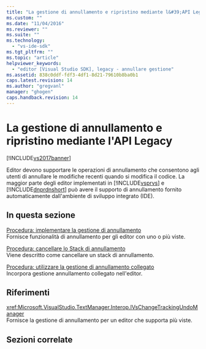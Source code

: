 ```yaml
---
title: "La gestione di annullamento e ripristino mediante l&#39;API Legacy | Microsoft Docs"
ms.custom: ""
ms.date: "11/04/2016"
ms.reviewer: ""
ms.suite: ""
ms.technology: 
  - "vs-ide-sdk"
ms.tgt_pltfrm: ""
ms.topic: "article"
helpviewer_keywords: 
  - "editor [Visual Studio SDK], legacy - annullare gestione"
ms.assetid: 838c0ddf-fdf3-4df1-8d21-79610b8ba0b1
caps.latest.revision: 14
ms.author: "gregvanl"
manager: "ghogen"
caps.handback.revision: 14
---
```

# La gestione di annullamento e ripristino mediante l&#39;API Legacy
[!INCLUDE[vs2017banner](../code-quality/includes/vs2017banner.md)]

Editor devono supportare le operazioni di annullamento che consentono agli utenti di annullare le modifiche recenti quando si modifica il codice. La maggior parte degli editor implementati in [!INCLUDE[vsprvs](../code-quality/includes/vsprvs_md.md)] e [!INCLUDE[dnprdnshort](../code-quality/includes/dnprdnshort_md.md)] può avere il supporto di annullamento fornito automaticamente dall'ambiente di sviluppo integrato \(IDE\).  
  
## In questa sezione  
 [Procedura: implementare la gestione di annullamento](../extensibility/how-to-implement-undo-management.md)  
 Fornisce funzionalità di annullamento per gli editor con uno o più viste.  
  
 [Procedura: cancellare lo Stack di annullamento](../extensibility/how-to-clear-the-undo-stack.md)  
 Viene descritto come cancellare un stack di annullamento.  
  
 [Procedura: utilizzare la gestione di annullamento collegato](../extensibility/how-to-use-linked-undo-management.md)  
 Incorpora gestione annullamento collegato nell'editor.  
  
## Riferimenti  
 <xref:Microsoft.VisualStudio.TextManager.Interop.IVsChangeTrackingUndoManager>  
 Fornisce la gestione di annullamento per un editor che supporta più viste.  
  
## Sezioni correlate